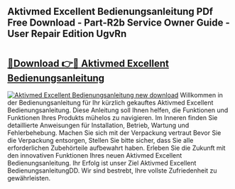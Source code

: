 ## Aktivmed Excellent Bedienungsanleitung PDf Free Download - Part-R2b Service Owner Guide - User Repair Edition UgvRn

# <h2><a href="http://df5ivl.blite.top/?on=Aktivmed+Excellent+Bedienungsanleitung">🔗Download 👉🔴 Aktivmed Excellent Bedienungsanleitung</a></h2>

[![Aktivmed Excellent Bedienungsanleitung new download](https://i.imgur.com/lujVjoI.png)](http://df5ivl.blite.top/?on=Aktivmed+Excellent+Bedienungsanleitung)
Willkommen in der Bedienungsanleitung für Ihr kürzlich gekauftes Aktivmed Excellent Bedienungsanleitung. Diese Anleitung soll Ihnen helfen, die Funktionen und Funktionen Ihres Produkts mühelos zu navigieren. Im Inneren finden Sie detaillierte Anweisungen für Installation, Betrieb, Wartung und Fehlerbehebung. Machen Sie sich mit der Verpackung vertraut Bevor Sie die Verpackung entsorgen, Stellen Sie bitte sicher, dass Sie alle erforderlichen Zubehörteile aufbewahrt haben. Erleben Sie die Zukunft mit den innovativen Funktionen Ihres neuen Aktivmed Excellent Bedienungsanleitung. Ihr Erfolg ist unser Ziel Aktivmed Excellent BedienungsanleitungDD. Wir sind bestrebt, Ihre vollste Zufriedenheit zu gewährleisten.
